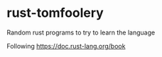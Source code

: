 # rust-tomfoolery
Random rust programs to try to learn the language

Following https://doc.rust-lang.org/book
